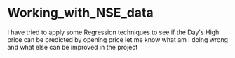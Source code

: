 # Working_with_NSE_data
I have tried to apply some Regression techniques to see if the Day's High price can be predicted by opening price
let me know what am I doing wrong and what else can be improved in the project
